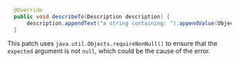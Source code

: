 ```java
  @Override
  public void describeTo(Description description) {
      description.appendText("a string containing: ").appendValue(Objects.requireNonNull(expected));
  }
```

This patch uses `java.util.Objects.requireNonNull()` to ensure that the `expected` argument is not `null`, which could be the cause of the error.